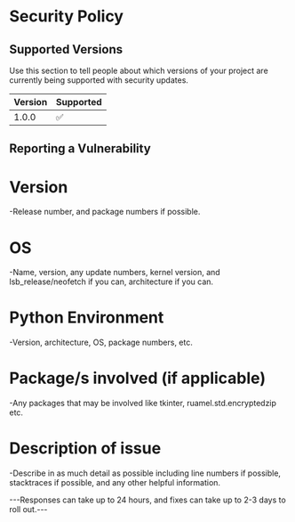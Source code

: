 # Security Policy

## Supported Versions

Use this section to tell people about which versions of your project are
currently being supported with security updates.

| Version | Supported          |
| ------- | ------------------ |
| 1.0.0   | :white_check_mark: |

## Reporting a Vulnerability

<h1>Version</h1>
-Release number, and package numbers if possible.
<h1>OS</h1>
-Name, version, any update numbers, kernel version, and lsb_release/neofetch if you can, architecture if you can.
<h1>Python Environment</h1>
-Version, architecture, OS, package numbers, etc.
<h1>Package/s involved (if applicable)</h1>
-Any packages that may be involved like tkinter, ruamel.std.encryptedzip etc.
<h1>Description of issue</h1>
-Describe in as much detail as possible including line numbers if possible, stacktraces if possible, and any other helpful information.

---Responses can take up to 24 hours, and fixes can take up to 2-3 days to roll out.---
